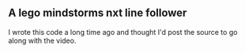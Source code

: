 ## A lego mindstorms nxt line follower

I wrote this code a long time ago and thought I'd post the source to go along with
the video.

